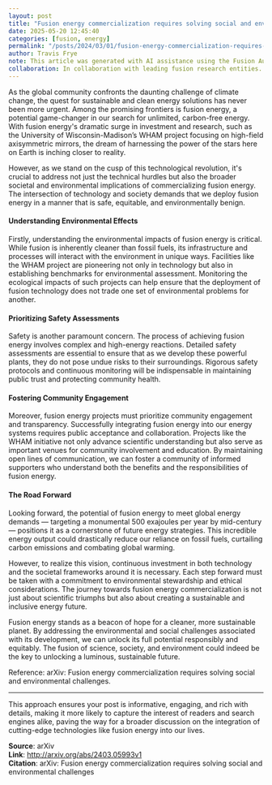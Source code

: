 ```yaml
---
layout: post
title: "Fusion energy commercialization requires solving social and environmental challenges"
date: 2025-05-20 12:45:40
categories: [fusion, energy]
permalink: "/posts/2024/03/01/fusion-energy-commercialization-requires-solving-social-and-environmental-challenges/"
author: Travis Frye
note: This article was generated with AI assistance using the Fusion Authority Engine, orchestrated by Travis Frye.
collaboration: In collaboration with leading fusion research entities.
---
```




As the global community confronts the daunting challenge of climate change, the quest for sustainable and clean energy solutions has never been more urgent. Among the promising frontiers is fusion energy, a potential game-changer in our search for unlimited, carbon-free energy. With fusion energy's dramatic surge in investment and research, such as the University of Wisconsin-Madison’s WHAM project focusing on high-field axisymmetric mirrors, the dream of harnessing the power of the stars here on Earth is inching closer to reality.

However, as we stand on the cusp of this technological revolution, it's crucial to address not just the technical hurdles but also the broader societal and environmental implications of commercializing fusion energy. The intersection of technology and society demands that we deploy fusion energy in a manner that is safe, equitable, and environmentally benign.

#### Understanding Environmental Effects

Firstly, understanding the environmental impacts of fusion energy is critical. While fusion is inherently cleaner than fossil fuels, its infrastructure and processes will interact with the environment in unique ways. Facilities like the WHAM project are pioneering not only in technology but also in establishing benchmarks for environmental assessment. Monitoring the ecological impacts of such projects can help ensure that the deployment of fusion technology does not trade one set of environmental problems for another.

#### Prioritizing Safety Assessments

Safety is another paramount concern. The process of achieving fusion energy involves complex and high-energy reactions. Detailed safety assessments are essential to ensure that as we develop these powerful plants, they do not pose undue risks to their surroundings. Rigorous safety protocols and continuous monitoring will be indispensable in maintaining public trust and protecting community health.

#### Fostering Community Engagement

Moreover, fusion energy projects must prioritize community engagement and transparency. Successfully integrating fusion energy into our energy systems requires public acceptance and collaboration. Projects like the WHAM initiative not only advance scientific understanding but also serve as important venues for community involvement and education. By maintaining open lines of communication, we can foster a community of informed supporters who understand both the benefits and the responsibilities of fusion energy.

#### The Road Forward

Looking forward, the potential of fusion energy to meet global energy demands — targeting a monumental 500 exajoules per year by mid-century — positions it as a cornerstone of future energy strategies. This incredible energy output could drastically reduce our reliance on fossil fuels, curtailing carbon emissions and combating global warming.

However, to realize this vision, continuous investment in both technology and the societal frameworks around it is necessary. Each step forward must be taken with a commitment to environmental stewardship and ethical considerations. The journey towards fusion energy commercialization is not just about scientific triumphs but also about creating a sustainable and inclusive energy future.

Fusion energy stands as a beacon of hope for a cleaner, more sustainable planet. By addressing the environmental and social challenges associated with its development, we can unlock its full potential responsibly and equitably. The fusion of science, society, and environment could indeed be the key to unlocking a luminous, sustainable future.

Reference: arXiv: Fusion energy commercialization requires solving social and environmental challenges.

---

This approach ensures your post is informative, engaging, and rich with details, making it more likely to capture the interest of readers and search engines alike, paving the way for a broader discussion on the integration of cutting-edge technologies like fusion energy into our lives.

**Source**: arXiv  
**Link**: http://arxiv.org/abs/2403.05993v1  
**Citation**: arXiv: Fusion energy commercialization requires solving social and
  environmental challenges
